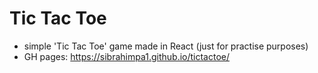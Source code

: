 # Tic Tac Toe

- simple 'Tic Tac Toe' game made in React (just for practise purposes)
- GH pages: https://sibrahimpa1.github.io/tictactoe/
